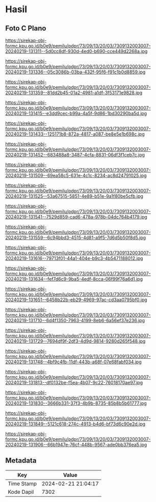 # Hasil

## Foto C Plano

https://sirekap-obj-formc.kpu.go.id/b0e9/pemilu/pdpr/73/09/13/20/03/7309132003007-20240219-131311--5d0cc8df-930d-4ed0-b690-cce449d2268a.jpg

https://sirekap-obj-formc.kpu.go.id/b0e9/pemilu/pdpr/73/09/13/20/03/7309132003007-20240219-131336--05c3086b-03ba-432f-95f6-f91c1b0d8859.jpg

https://sirekap-obj-formc.kpu.go.id/b0e9/pemilu/pdpr/73/09/13/20/03/7309132003007-20240219-131359--81dd2b45-01a2-4981-a1df-3f53171e9828.jpg

https://sirekap-obj-formc.kpu.go.id/b0e9/pemilu/pdpr/73/09/13/20/03/7309132003007-20240219-131415--e3dd9cec-b99a-4a5f-9d86-1bd30290ba5d.jpg

https://sirekap-obj-formc.kpu.go.id/b0e9/pemilu/pdpr/73/09/13/20/03/7309132003007-20240219-131433--125171b8-872a-4817-a087-be8e5e1b698c.jpg

https://sirekap-obj-formc.kpu.go.id/b0e9/pemilu/pdpr/73/09/13/20/03/7309132003007-20240219-131452--683488a8-3487-4cfa-8831-06df3f1ceb7c.jpg

https://sirekap-obj-formc.kpu.go.id/b0e9/pemilu/pdpr/73/09/13/20/03/7309132003007-20240219-131509--69ea58c5-631e-4c1c-8234-ac8d24791025.jpg

https://sirekap-obj-formc.kpu.go.id/b0e9/pemilu/pdpr/73/09/13/20/03/7309132003007-20240219-131525--53a67515-5851-4e89-b51e-9a1f80be5cfb.jpg

https://sirekap-obj-formc.kpu.go.id/b0e9/pemilu/pdpr/73/09/13/20/03/7309132003007-20240219-131541--7529d859-cad6-478a-978b-04dc764b4179.jpg

https://sirekap-obj-formc.kpu.go.id/b0e9/pemilu/pdpr/73/09/13/20/03/7309132003007-20240219-131559--6c94bbd3-4515-4d81-a9f5-7d6d5b50f8d5.jpg

https://sirekap-obj-formc.kpu.go.id/b0e9/pemilu/pdpr/73/09/13/20/03/7309132003007-20240219-131616--79713f01-44a1-404e-b9c3-4b5471188012.jpg

https://sirekap-obj-formc.kpu.go.id/b0e9/pemilu/pdpr/73/09/13/20/03/7309132003007-20240219-131634--fef7d6c9-9ba5-4edf-8cca-06f99f76a6d1.jpg

https://sirekap-obj-formc.kpu.go.id/b0e9/pemilu/pdpr/73/09/13/20/03/7309132003007-20240219-131651--6458b22b-eb29-4969-97ac-cd3aa0795bf0.jpg

https://sirekap-obj-formc.kpu.go.id/b0e9/pemilu/pdpr/73/09/13/20/03/7309132003007-20240219-131710--6d4f1350-7963-4199-8eb6-6a56ef37e236.jpg

https://sirekap-obj-formc.kpu.go.id/b0e9/pemilu/pdpr/73/09/13/20/03/7309132003007-20240219-131729--7694df9f-2df3-4d9d-9814-9280d265f548.jpg

https://sirekap-obj-formc.kpu.go.id/b0e9/pemilu/pdpr/73/09/13/20/03/7309132003007-20240219-131748--4bf9c4fb-11df-443b-a68f-07e68fabf034.jpg

https://sirekap-obj-formc.kpu.go.id/b0e9/pemilu/pdpr/73/09/13/20/03/7309132003007-20240219-131813--df0132be-f5ea-4b07-9c22-76018170ae97.jpg

https://sirekap-obj-formc.kpu.go.id/b0e9/pemilu/pdpr/73/09/13/20/03/7309132003007-20240219-131830--3666b331-37f3-4b9b-8735-85b8b5b61777.jpg

https://sirekap-obj-formc.kpu.go.id/b0e9/pemilu/pdpr/73/09/13/20/03/7309132003007-20240219-131849--5121c618-274c-4913-b4d6-bf73d6c90e2d.jpg

https://sirekap-obj-formc.kpu.go.id/b0e9/pemilu/pdpr/73/09/13/20/03/7309132003007-20240219-131906--66b1947e-76cf-448b-9567-ade0bb376ea5.jpg


## Metadata

| Key        | Value               |
| ---------- | ------------------- |
| Time Stamp | 2024-02-21 21:04:17 |
| Kode Dapil | 7302                |




